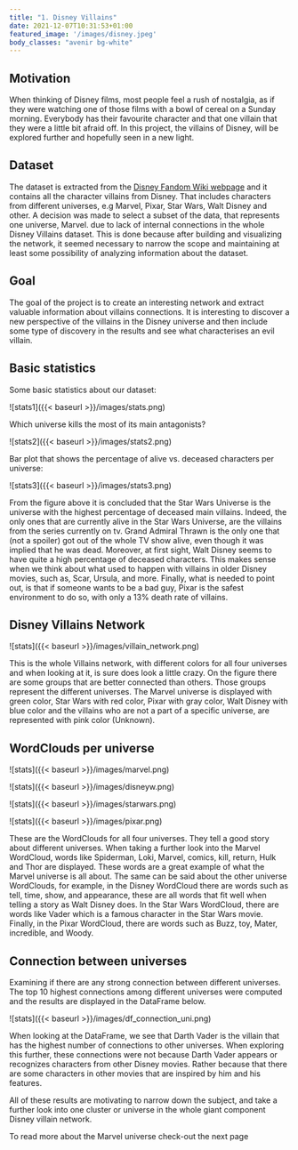 ```yaml
---
title: "1. Disney Villains"
date: 2021-12-07T10:31:53+01:00
featured_image: '/images/disney.jpeg'
body_classes: "avenir bg-white"
---
```



## Motivation

When thinking of Disney films, most people feel a rush of nostalgia, as if they were watching one of those films with a bowl of cereal on a Sunday morning. Everybody has their favourite character and that one villain that they were a little bit afraid off. In this project, the villains of Disney, will be explored further and hopefully seen in a new light.


## Dataset

The dataset is extracted from the [Disney Fandom Wiki webpage](https://disney.fandom.com/wiki/Category:Villains) and it contains all the character villains from Disney. That includes characters from different universes, e.g Marvel, Pixar, Star Wars, Walt Disney and other. A decision was made to select a subset of the data, that represents one universe, Marvel. due to lack of internal connections in the whole Disney Villains dataset. This is done because after building and visualizing the network, it seemed necessary to narrow the scope and maintaining at least some possibility of analyzing information about the dataset.



## Goal

The goal of the project is to create an interesting network and extract valuable information about villains connections. It is interesting to discover a new perspective of the villains in the Disney universe and then include some type of discovery in the results and see what characterises an evil villain. 


## Basic statistics

Some basic statistics about our dataset:

![stats1]({{< baseurl >}}/images/stats.png)

Which universe kills the most of its main antagonists?

![stats2]({{< baseurl >}}/images/stats2.png)

Bar plot that shows the percentage of alive vs. deceased characters per universe:

![stats3]({{< baseurl >}}/images/stats3.png)

From the figure above it is concluded that the Star Wars Universe is the universe with the highest percentage of deceased main villains. Indeed, the only ones that are currently alive in the Star Wars Universe, are the villains from the series currently on tv. Grand Admiral Thrawn is the only one that (not a spoiler) got out of the whole TV show alive, even though it was implied that he was dead. Moreover, at first sight, Walt Disney seems to have quite a high percentage of deceased characters. This makes sense when we think about what used to happen with villains in older Disney movies, such as, Scar, Ursula, and more. Finally, what is needed to point out, is that if someone wants to be a bad guy, Pixar is the safest environment to do so, with only a 13% death rate of villains.


## Disney Villains Network

![stats]({{< baseurl >}}/images/villain_network.png)

This is the whole Villains network, with different colors for all four universes and when looking at it, is sure does look a little crazy. On the figure there are some groups that are better connected than others. Those groups represent the different universes. The Marvel universe is displayed with green color, Star Wars with red color, Pixar with gray color, Walt Disney with blue color and the villains who are not a part of a specific universe, are represented with pink color (Unknown).


## WordClouds per universe

![stats]({{< baseurl >}}/images/marvel.png)


![stats]({{< baseurl >}}/images/disneyw.png)


![stats]({{< baseurl >}}/images/starwars.png)


![stats]({{< baseurl >}}/images/pixar.png)

These are the WordClouds for all four universes. They tell a good story about different universes. When taking a further look into the Marvel WordCloud, words like Spiderman, Loki, Marvel, comics, kill, return, Hulk and Thor are displayed. These words are a great example of what the Marvel universe is all about. The same can be said about the other universe WordClouds, for example, in the Disney WordCloud there are words such as tell, time, show, and appearance, these are all words that fit well when telling a story as Walt Disney does. In the Star Wars WordCloud, there are words like Vader which is a famous character in the Star Wars movie. Finally, in the Pixar WordCloud, there are words such as Buzz, toy, Mater, incredible, and Woody.


## Connection between universes 

Examining if there are any strong connection between different universes. The top 10 highest connections among different universes were computed and the results are displayed in the DataFrame below.

![stats]({{< baseurl >}}/images/df_connection_uni.png)

When looking at the DataFrame, we see that Darth Vader is the villain that has the highest number of connections to other universes. When exploring this further, these connections were not because Darth Vader appears or recognizes characters from other Disney movies. Rather because that there are some characters in other movies that are inspired by him and his features.

All of these results are motivating to narrow down the subject, and take a further look into one cluster or universe in the whole giant component Disney villain network. 


To read more about the Marvel universe check-out the next page 
